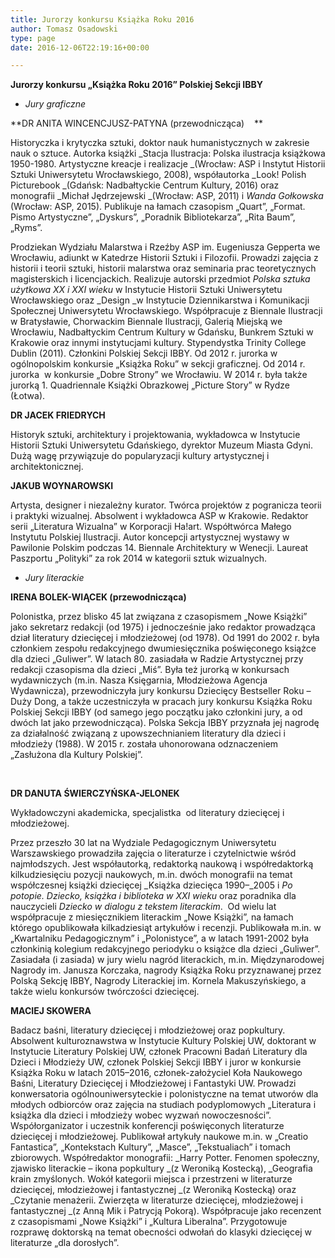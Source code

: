 ```yaml
---
title: Jurorzy konkursu Książka Roku 2016
author: Tomasz Osadowski
type: page
date: 2016-12-06T22:19:16+00:00

---
```

**Jurorzy konkursu „Książka Roku 2016” Polskiej Sekcji IBBY**

  * _Jury graficzne_

**DR ANITA WINCENCJUSZ-PATYNA (przewodnicząca)    **

Historyczka i krytyczka sztuki, doktor nauk humanistycznych w zakresie nauk o sztuce. Autorka książki _Stacja Ilustracja: Polska ilustracja książkowa 1950-1980. Artystyczne kreacje i realizacje _(Wrocław: ASP i Instytut Historii Sztuki Uniwersytetu Wrocławskiego, 2008), współautorka _Look! Polish Picturebook _(Gdańsk: Nadbałtyckie Centrum Kultury, 2016) oraz monografii _Michał Jędrzejewski _(Wrocław: ASP, 2011) i _Wanda Gołkowska_ (Wrocław: ASP, 2015). Publikuje na łamach czasopism „Quart”, „Format. Pismo Artystyczne”, „Dyskurs”, „Poradnik Bibliotekarza”, „Rita Baum”, „Ryms”.

Prodziekan Wydziału Malarstwa i Rzeźby ASP im. Eugeniusza Gepperta we Wrocławiu, adiunkt w Katedrze Historii Sztuki i Filozofii. Prowadzi zajęcia z historii i teorii sztuki, historii malarstwa oraz seminaria prac teoretycznych magisterskich i licencjackich. Realizuje autorski przedmiot _Polska sztuka użytkowa XX i XXI wieku_ w Instytucie Historii Sztuki Uniwersytetu Wrocławskiego oraz _Design _w Instytucie Dziennikarstwa i Komunikacji Społecznej Uniwersytetu Wrocławskiego. Współpracuje z Biennale Ilustracji w Bratysławie, Chorwackim Biennale Ilustracji, Galerią Miejską we Wrocławiu, Nadbałtyckim Centrum Kultury w Gdańsku, Bunkrem Sztuki w Krakowie oraz innymi instytucjami kultury. Stypendystka Trinity College Dublin (2011). Członkini Polskiej Sekcji IBBY. Od 2012 r. jurorka w ogólnopolskim konkursie „Książka Roku” w sekcji graficznej. Od 2014 r. jurorka  w konkursie „Dobre Strony” we Wrocławiu. W 2014 r. była także jurorką 1. Quadriennale Książki Obrazkowej „Picture Story” w Rydze (Łotwa).

**DR JACEK FRIEDRYCH**
  
Historyk sztuki, architektury i projektowania, wykładowca w Instytucie Historii Sztuki Uniwersytetu Gdańskiego, dyrektor Muzeum Miasta Gdyni. Dużą wagę przywiązuje do popularyzacji kultury artystycznej i architektonicznej.

**JAKUB WOYNAROWSKI**
  
Artysta, designer i niezależny kurator. Twórca projektów z pogranicza teorii i praktyki wizualnej. Absolwent i wykładowca ASP w Krakowie. Redaktor serii „Literatura Wizualna&#8221; w Korporacji Ha!art. Współtwórca Małego Instytutu Polskiej Ilustracji. Autor koncepcji artystycznej wystawy w Pawilonie Polskim podczas 14. Biennale Architektury w Wenecji. Laureat Paszportu „Polityki&#8221; za rok 2014 w kategorii sztuk wizualnych.

  * _Jury literackie_

**IRENA BOLEK-WIĄCEK (przewodnicząca)**

Polonistka, przez blisko 45 lat związana z czasopismem „Nowe Książki” jako sekretarz redakcji (od 1975) i jednocześnie jako redaktor prowadząca dział literatury dziecięcej i młodzieżowej (od 1978). Od 1991 do 2002 r. była członkiem zespołu redakcyjnego dwumiesięcznika poświęconego książce dla dzieci „Guliwer”. W latach 80. zasiadała w Radzie Artystycznej przy redakcji czasopisma dla dzieci „Miś”. Była też jurorką w konkursach wydawniczych (m.in. Nasza Księgarnia, Młodzieżowa Agencja Wydawnicza), przewodniczyła jury konkursu Dziecięcy Bestseller Roku &#8211; Duży Dong, a także uczestniczyła w pracach jury konkursu Książka Roku Polskiej Sekcji IBBY (od samego jego początku jako członkini jury, a od dwóch lat jako przewodnicząca). Polska Sekcja IBBY przyznała jej nagrodę za działalność związaną z upowszechnianiem literatury dla dzieci i młodzieży (1988). W 2015 r. została uhonorowana odznaczeniem „Zasłużona dla Kultury Polskiej”.

&nbsp;

**DR DANUTA ŚWIERCZYŃSKA-JELONEK**

Wykładowczyni akademicka, specjalistka  od literatury dziecięcej i młodzieżowej.
  
Przez przeszło 30 lat na Wydziale Pedagogicznym Uniwersytetu Warszawskiego prowadziła zajęcia o literaturze i czytelnictwie wśród najmłodszych. Jest współautorką, redaktorką naukową i współredaktorką kilkudziesięciu pozycji naukowych, m.in. dwóch monografii na temat współczesnej książki dziecięcej _Książka dziecięca 1990–_2005 i _Po potopie. Dziecko, książka i_ _biblioteka w XXI wieku_ oraz poradnika dla nauczycieli _Dziecko w dialogu z tekstem literackim_.  Od wielu lat współpracuje z miesięcznikiem literackim „Nowe Książki”, na łamach którego opublikowała kilkadziesiąt artykułów i recenzji. Publikowała m.in. w „Kwartalniku Pedagogicznym” i „Polonistyce”, a w latach 1991-2002 była członkinią kolegium redakcyjnego periodyku o książce dla dzieci „Guliwer”. Zasiadała (i zasiada) w jury wielu nagród literackich, m.in. Międzynarodowej Nagrody im. Janusza Korczaka, nagrody Książka Roku przyznawanej przez Polską Sekcję IBBY, Nagrody Literackiej im. Kornela Makuszyńskiego, a także wielu konkursów twórczości dziecięcej.

**MACIEJ SKOWERA**

Badacz baśni, literatury dziecięcej i młodzieżowej oraz popkultury. Absolwent kulturoznawstwa w Instytucie Kultury Polskiej UW, doktorant w Instytucie Literatury Polskiej UW, członek Pracowni Badań Literatury dla Dzieci i Młodzieży UW, członek Polskiej Sekcji IBBY i juror w konkursie Książka Roku w latach 2015–2016, członek-założyciel Koła Naukowego Baśni, Literatury Dziecięcej i Młodzieżowej i Fantastyki UW. Prowadzi konwersatoria ogólnouniwersyteckie i polonistyczne na temat utworów dla młodych odbiorców oraz zajęcia na studiach podyplomowych „Literatura i książka dla dzieci i młodzieży wobec wyzwań nowoczesności”. Współorganizator i uczestnik konferencji poświęconych literaturze dziecięcej i młodzieżowej. Publikował artykuły naukowe m.in. w „Creatio Fantastica”, „Kontekstach Kultury”, „Masce”, „Tekstualiach” i tomach zbiorowych. Współredaktor monografii: _Harry Potter. Fenomen społeczny, zjawisko literackie – ikona popkultury _(z Weroniką Kostecką), _Geografia krain zmyślonych. Wokół kategorii miejsca i przestrzeni w literaturze dziecięcej, młodzieżowej i fantastycznej _(z Weroniką Kostecką) oraz _Czytanie menażerii. Zwierzęta w literaturze dziecięcej, młodzieżowej i fantastycznej _(z Anną Mik i Patrycją Pokorą). Współpracuje jako recenzent z czasopismami „Nowe Książki” i „Kultura Liberalna”. Przygotowuje rozprawę doktorską na temat obecności odwołań do klasyki dziecięcej w literaturze „dla dorosłych”.

&nbsp;